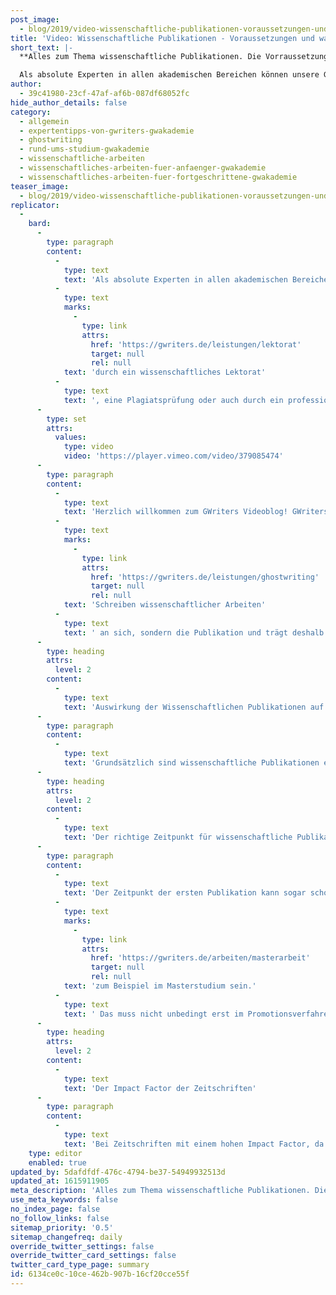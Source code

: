 ```yaml
---
post_image:
  - blog/2019/video-wissenschaftliche-publikationen-voraussetzungen-und-was-du-wissen-musst/2018-09-24-Wissenschaftliche_Publikationen-geschnitten-Video-Marcel_Classic_Thumbnail-(1).png
title: 'Video: Wissenschaftliche Publikationen - Voraussetzungen und was Du wissen musst'
short_text: |-
  **Alles zum Thema wissenschaftliche Publikationen. Die Vorraussetzungen, was der Impact Factor ist und welcher Zeitpunkt richtig ist zur Veröffentlichung.**

  Als absolute Experten in allen akademischen Bereichen können unsere Ghostwriter selbstverständlich auch einen breiten Erfahrungsschatz bezüglich der Publikation wissenschaftlicher Arbeiten vorweisen. In diesem Video stellen wir ...
author:
  - 39c41980-23cf-47af-af6b-087df68052fc
hide_author_details: false
category:
  - allgemein
  - expertentipps-von-gwriters-gwakademie
  - ghostwriting
  - rund-ums-studium-gwakademie
  - wissenschaftliche-arbeiten
  - wissenschaftliches-arbeiten-fuer-anfaenger-gwakademie
  - wissenschaftliches-arbeiten-fuer-fortgeschrittene-gwakademie
teaser_image:
  - blog/2019/video-wissenschaftliche-publikationen-voraussetzungen-und-was-du-wissen-musst/2018-09-24-Wissenschaftliche_Publikationen-geschnitten-Video-Marcel_Classic_Thumbnail-(1).png
replicator:
  -
    bard:
      -
        type: paragraph
        content:
          -
            type: text
            text: 'Als absolute Experten in allen akademischen Bereichen können unsere Ghostwriter selbstverständlich auch einen breiten Erfahrungsschatz bezüglich der Publikation wissenschaftlicher Arbeiten vorweisen. In diesem Video stellen wir daher unsere Erfahrungen mit wissenschaftlichen Publikationen, die Voraussetzungen für wissenschaftliche Publikationen sowie alle weiteren zentralen Fakten rund um das Thema dar. Selbstverständlich unterstützen wir auch Doktoranden und Forscher bei der Vorbereitung auf eine Publikation, beispielsweise '
          -
            type: text
            marks:
              -
                type: link
                attrs:
                  href: 'https://gwriters.de/leistungen/lektorat'
                  target: null
                  rel: null
            text: 'durch ein wissenschaftliches Lektorat'
          -
            type: text
            text: ', eine Plagiatsprüfung oder auch durch ein professionelles Schreibcoaching.'
      -
        type: set
        attrs:
          values:
            type: video
            video: 'https://player.vimeo.com/video/379085474'
      -
        type: paragraph
        content:
          -
            type: text
            text: 'Herzlich willkommen zum GWriters Videoblog! GWriters ist eine professionelle Ghostwriter Agentur mit dem Schwerpunkt auf dem Schreiben wissenschaftlicher Texte. Das heutige Thema betrifft allerdings nicht das '
          -
            type: text
            marks:
              -
                type: link
                attrs:
                  href: 'https://gwriters.de/leistungen/ghostwriting'
                  target: null
                  rel: null
            text: 'Schreiben wissenschaftlicher Arbeiten'
          -
            type: text
            text: ' an sich, sondern die Publikation und trägt deshalb den Titel "Wissenschaftliche Publikationen - was sind die Voraussetzungen und was musst du darüber wissen?".'
      -
        type: heading
        attrs:
          level: 2
        content:
          -
            type: text
            text: 'Auswirkung der Wissenschaftlichen Publikationen auf die Reputation'
      -
        type: paragraph
        content:
          -
            type: text
            text: 'Grundsätzlich sind wissenschaftliche Publikationen ein enormer Beitrag zu eurer eigenen akademischen Laufbahn. Meistens sind wissenschaftliche Publikationen an sich die Visitenkarte eines jeden Forschers und je mehr publiziert wurde und in höher rangingen Zeitschriften und Artikel oder wo auch immer, desto besser ist es natürlich für die Reputation des jeweiligen Forschers. Das Publizieren ist teilweise während der Promotion nicht nur möglich, sondern sogar nötig und führt später natürlich auch zu einer besseren Karriere in der Wissenschaft oder zur Professur; beziehungsweise stiftet einen Beitrag zu einer Professur. Und wie gesagt, es gibt Veröffentlichungen nicht nur in Zeitschriften, sondern auch bei Verlagen können Bücher und wissenschaftliche Arbeiten veröffentlicht werden. Für kleinere Artikel und Exzerpte, gerade im Bereich der Medizin oder der Biochemie, sind bestimmte Zeitschriften wirklich sehr sehr beliebt zum Publizieren, da kommen wir gleich noch weiter darauf zurück, was da die Kriterien sind. Wichtig ist, es gilt trotzdem Qualität vor Quantität. Es ist also nicht die Vielzahl der Publikationen, sondern eben auch die Qualität der Publikation und gerade der genutzten Medien, Verleger und Zeitschriften entscheidend.'
      -
        type: heading
        attrs:
          level: 2
        content:
          -
            type: text
            text: 'Der richtige Zeitpunkt für wissenschaftliche Publikationen'
      -
        type: paragraph
        content:
          -
            type: text
            text: 'Der Zeitpunkt der ersten Publikation kann sogar schon '
          -
            type: text
            marks:
              -
                type: link
                attrs:
                  href: 'https://gwriters.de/arbeiten/masterarbeit'
                  target: null
                  rel: null
            text: 'zum Beispiel im Masterstudium sein.'
          -
            type: text
            text: ' Das muss nicht unbedingt erst im Promotionsverfahren sein. Manche Studenten publizieren bereits, weil sie sich schon sicher sind, dass sie weiter forschen möchten und schon wissen in welche Richtung sie gehen möchten. Wissenschaftliche Arbeiten, die sie vielleicht bereits geschrieben haben im Studium, können publiziert werden. Wenn also Ihr auch ein Thema habt, was sehr sehr interessant ist im wissenschaftlichen Diskurs, was vielleicht zur Diskussion beiträgt, dann sprecht Euch mit Eurem Betreuer ab. Manchmal habt Ihr auch jemanden dabei, der genauso ambitioniert ist wie Ihr dann in diesem fall und Euch dabei wirklich unter die Arme greift, auch Eure wissenschaftliche Arbeit zu publizieren, wenn sie denn dann auch die entsprechenden Kriterien erfüllt. Das gleiche gilt natürlich für die Dissertation, die veröffentlicht wird oder werden kann und publiziert werden kann oder Ihr könnt auch an einer sogenannten Gemeinschaftspublikationen teilhaben. Tipps für erfolgreiche Publikationen oder vielmehr auch für wissenschaftliche Publikationen, die Euch im weiteren Verlauf Eurer Karriere unter anderem als Forscher weiter bringen sind, dass Ihr die Vorlaufzeit natürlich beachtet. Manche Magazine haben sehr sehr lange Vorlaufzeiten und Ihr müsst komplizierte Auswahlverfahren mit Eurer Publikation durchlaufen. Deswegen achtet auf die Vorlaufzeiten, plant damit, wenn Ihr etwas publizieren müsst und nicht nur wollt. Schaut, dass Ihr wirklich einen Beitrag zur wissenschaftlichen Diskussion leistet, dass das Thema also relevant und interessant ist. Wie gesagt, gerade in Magazinen, wo Ihr einen Artikel platzieren möchtet, ist es wichtig, dass dieses wirklich ein interessantes Thema ist.'
      -
        type: heading
        attrs:
          level: 2
        content:
          -
            type: text
            text: 'Der Impact Factor der Zeitschriften'
      -
        type: paragraph
        content:
          -
            type: text
            text: 'Bei Zeitschriften mit einem hohen Impact Factor, da ist es natürlich ganz ganz wichtig, dass Ihr einen interessanten Artikel habt, der auch konsistent formuliert ist und der eben auch wirklich den Leser interessiert. Impact Factor habe ich gerade schon angesprochen, wir haben vorhin schon erwähnt, dass es verschiedene Magazine gibt, die unterschiedlich hoch angesehen sind und Eure Reputation dann durch die Publikation eben weiter stärken. Der Impact Factor wird beschrieben durch die Anzahl der Zitationen der jeweiligen Artikel aus dem Magazin. Das heisst, es gibt Magazine die in wissenschaftlichen Arbeiten öfter genannt werden und haben dann natürlich einen höheren Impact Factor. Und das sind auch die, wo Ihr Eure Publikation im besten Fall platzieren möchtet. Wie gesagt rechnet bei gerade diesen Zeitschriften mit einem hohen Impact Factor mit auch wirklich langen Vorlaufzeiten. Ihr müsst dort ein sogenanntes Peer-Review-Verfahren, in der Regel durchlaufen, wo sich ein Gutachterteam mit Eurem Artikel beschäftigt. Das sind dann Menschen, die den ganzen Tag eigentlich nichts anderes tun, als Artikel zu beurteilen und zu schauen: Sind diese erst mal überhaupt gut geschrieben? Sind diese inhaltlich relevant? Sind diese ordentlich visualisiert? Passen diese überhaupt zu der jeweiligen Zeitschrift oder dem Medium, wo es dann veröffentlicht wird? All dies solltet Ihr natürlich auch bei Eurer Publikation im Vorfeld schon beachten und Euch entsprechend vorbereiten. Ich hoffe ich konnte Euch so einen kleinen Einblick geben, was die Kriterien einer erfolgreichen Publikation sind und wo Euch das auch weiterbringt und freue mich, dass Ihr wieder zugeschaut habt.'
    type: editor
    enabled: true
updated_by: 5dafdfdf-476c-4794-be37-54949932513d
updated_at: 1615911905
meta_description: 'Alles zum Thema wissenschaftliche Publikationen. Die Vorraussetzungen, was der Impact Factor ist und welcher Zeitpunkt richtig ist zur Veröffentlichung.'
use_meta_keywords: false
no_index_page: false
no_follow_links: false
sitemap_priority: '0.5'
sitemap_changefreq: daily
override_twitter_settings: false
override_twitter_card_settings: false
twitter_card_type_page: summary
id: 6134ce0c-10ce-462b-907b-16cf20cce55f
---
```

